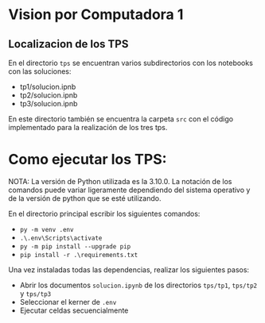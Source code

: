 # Vision por Computadora 1

## Localizacion de los TPS

En el directorio `tps` se encuentran varios subdirectorios con los notebooks con las soluciones:
- tp1/solucion.ipnb
- tp2/solucion.ipnb
- tp3/solucion.ipnb

En este directorio también se encuentra la carpeta `src` con el código implementado para la realización de los tres tps.

# Como ejecutar los TPS:
NOTA: La versión de Python utilizada es la 3.10.0.
La notación de los comandos puede variar ligeramente dependiendo del sistema operativo y de la versión de python que se esté utilizando.

En el directorio principal escribir los siguientes comandos:
- ``py -m venv .env``
- ``.\.env\Scripts\activate``
- ``py -m pip install --upgrade pip``
- ``pip install -r .\requirements.txt``

Una vez instaladas todas las dependencias, realizar los siguientes pasos:
- Abrir los documentos ``solucion.ipynb`` de los directorios ``tps/tp1``, ``tps/tp2`` y ``tps/tp3``
- Seleccionar el kerner de ``.env``
- Ejecutar celdas secuencialmente
